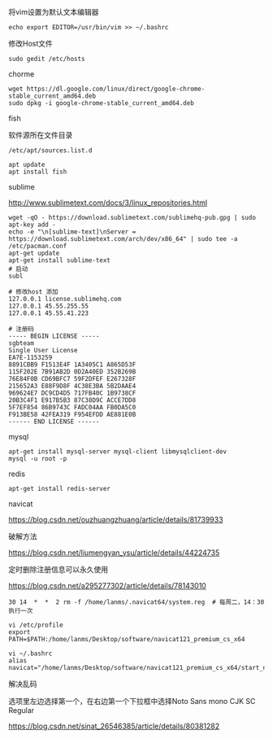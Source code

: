 将vim设置为默认文本编辑器

```shell
echo export EDITOR=/usr/bin/vim >> ~/.bashrc 
```



修改Host文件

```shell
sudo gedit /etc/hosts
```



chorme

```shell
wget https://dl.google.com/linux/direct/google-chrome-stable_current_amd64.deb
sudo dpkg -i google-chrome-stable_current_amd64.deb
```



fish

软件源所在文件目录

```shell
/etc/apt/sources.list.d

apt update
apt install fish

```



sublime

http://www.sublimetext.com/docs/3/linux_repositories.html

```shell
wget -qO - https://download.sublimetext.com/sublimehq-pub.gpg | sudo apt-key add - 
echo -e "\n[sublime-text]\nServer = https://download.sublimetext.com/arch/dev/x86_64" | sudo tee -a /etc/pacman.conf
apt-get update 
apt-get install sublime-text
# 启动
subl
```

```
# 修改host 添加
127.0.0.1 license.sublimehq.com
127.0.0.1 45.55.255.55
127.0.0.1 45.55.41.223

# 注册码
----- BEGIN LICENSE -----
sgbteam
Single User License
EA7E-1153259
8891CBB9 F1513E4F 1A3405C1 A865D53F
115F202E 7B91AB2D 0D2A40ED 352B269B
76E84F0B CD69BFC7 59F2DFEF E267328F
215652A3 E88F9D8F 4C38E3BA 5B2DAAE4
969624E7 DC9CD4D5 717FB40C 1B9738CF
20B3C4F1 E917B5B3 87C38D9C ACCE7DD8
5F7EF854 86B9743C FADC04AA FB0DA5C0
F913BE58 42FEA319 F954EFDD AE881E0B
------ END LICENSE ------

```

mysql

```shell
apt-get install mysql-server mysql-client libmysqlclient-dev
mysql -u root -p
```



redis

```shell
apt-get install redis-server

```



navicat

https://blog.csdn.net/ouzhuangzhuang/article/details/81739933

破解方法

https://blog.csdn.net/liumengyan_ysu/article/details/44224735



定时删除注册信息可以永久使用

https://blog.csdn.net/a295277302/article/details/78143010

```shell
30 14  *  *  2 rm -f /home/lanms/.navicat64/system.reg  # 每周二，14：30执行一次
```

```
vi /etc/profile
export PATH=$PATH:/home/lanms/Desktop/software/navicat121_premium_cs_x64

vi ~/.bashrc
alias navicat="/home/lanms/Desktop/software/navicat121_premium_cs_x64/start_navicat"
```

解决乱码

选项里左边选择第一个，在右边第一个下拉框中选择Noto Sans mono CJK SC Regular

https://blog.csdn.net/sinat_26546385/article/details/80381282